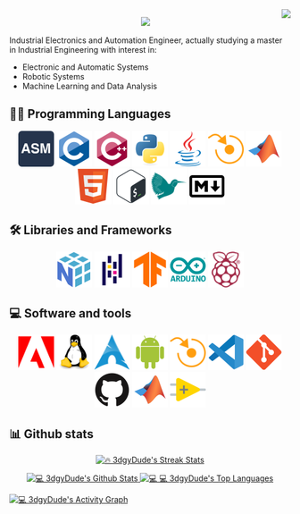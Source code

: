 <img align="right" src="https://hits.seeyoufarm.com/api/count/incr/badge.svg?url=https%3A%2F%2Fgithub.com%2F3dgyDude%2F3dgyDude&count_bg=%23CB5DB9&title_bg=%23A30C9D&icon=github.svg&icon_color=%23EAE7E7&title=Profile+views&edge_flat=true">

<!-- DenverCoder1 Typing SVG -->
<p align="center">
  <a href="https://github.com/DenverCoder1/readme-typing-svg">
    <img src="https://readme-typing-svg.herokuapp.com?font=Playfair+Display&color=%23035080&size=40&vCenter=true&width=750&lines=Welcome+to+my+profile%2C+I'm+Jesus;An+Electronics+and+Automation+Engineer;Nice+to+meet+you!">
  </a>
</p>

Industrial Electronics and Automation Engineer, actually studying a master in Industrial Engineering with interest in:

- Electronic and Automatic Systems
- Robotic Systems
- Machine Learning and Data Analysis

## 👨‍💻 Programming Languages 

<!-- https://hackr.io/es/tutorials/learn-assembly-language Assembly icon -->
<!-- https://devicon.dev/ All other icons -->
<p align="center">
  <a> <img src="https://github.com/3dgyDude/3dgyDude/blob/main/images/logo-assembly-language.svg?raw=true" height=64px/></a>
  <a> <img src="https://github.com/3dgyDude/3dgyDude/blob/main/images/c-original.svg?raw=true" height=64px/></a>
  <a> <img src="https://github.com/3dgyDude/3dgyDude/blob/main/images/cplusplus-original.svg?raw=true" height=64px/></a>
  <a> <img src="https://github.com/3dgyDude/3dgyDude/blob/main/images/python-original.svg?raw=true" height=64px/></a>
  <a> <img src="https://github.com/3dgyDude/3dgyDude/blob/main/images/java-original.svg?raw=true" height=64px/></a>
  <a> <img src="https://github.com/3dgyDude/3dgyDude/blob/main/images/abbrobotstudio-colored.svg?raw=true" height=64px/></a>
  <a> <img src="https://github.com/3dgyDude/3dgyDude/blob/main/images/matlab-original.svg?raw=true" height=64px/></a>
  <a> <img src="https://github.com/3dgyDude/3dgyDude/blob/main/images/html5-original.svg?raw=true" height=64px/></a>
  <a> <img src="https://github.com/3dgyDude/3dgyDude/blob/main/images/bash-original.svg?raw=true" height=64px/></a>
  <a> <img src="https://github.com/3dgyDude/3dgyDude/blob/main/images/latex.svg?raw=true" height=64px/></a>
  <a> <img src="https://github.com/3dgyDude/3dgyDude/blob/main/images/markdown-original.svg?raw=true" height=64px/></a>
</p>
  
## 🛠️ Libraries and Frameworks

<p align="center">
  <a> <img src="https://github.com/3dgyDude/3dgyDude/blob/main/images/numpy-original.svg?raw=true" height=64px/></a>
  <a> <img src="https://github.com/3dgyDude/3dgyDude/blob/main/images/pandas-original.svg?raw=true" height=64px/></a>
  <a> <img src="https://github.com/3dgyDude/3dgyDude/blob/main/images/tensorflow-original.svg?raw=true" height=64px/></a>
  <a> <img src="https://github.com/3dgyDude/3dgyDude/blob/main/images/arduino-original-wordmark.svg?raw=true" height=64px/></a>
  <a> <img src="https://github.com/3dgyDude/3dgyDude/blob/main/images/raspberrypi-colored.svg?raw=true" height=64px/></a>
</p> 

## 💻 Software and tools
 
<!-- https://commons.wikimedia.org/wiki/File:Archlinux-icon-crystal-64.svg Arch Linux icon -->
<!-- https://simpleicons.org/ ABB RobotStudio, Adobe -->
<!-- https://devicon.dev/ All other icons --> 
<p align="center">
  <a> <img src="https://github.com/3dgyDude/3dgyDude/blob/main/images/adobe-colored.svg?raw=true" height=64px/></a>
  <a> <img src="https://github.com/3dgyDude/3dgyDude/blob/main/images/linux-original.svg?raw=true" height=64px/></a>
  <a> <img src="https://github.com/3dgyDude/3dgyDude/blob/main/images/Archlinux-icon-crystal-64.svg?raw=true" height=64px/></a>
  <a> <img src="https://github.com/3dgyDude/3dgyDude/blob/main/images/android-plain.svg?raw=true" height=64px/></a>
  <a> <img src="https://github.com/3dgyDude/3dgyDude/blob/main/images/abbrobotstudio-colored.svg?raw=true" height=64px/></a>
  <a> <img src="https://github.com/3dgyDude/3dgyDude/blob/main/images/vscode-original.svg?raw=true" height=64px/></a>
  <a> <img src="https://github.com/3dgyDude/3dgyDude/blob/main/images/git-original.svg?raw=true" height=64px/></a>
  <a> <img src="https://github.com/3dgyDude/3dgyDude/blob/main/images/github-original.svg?raw=true" height=64px/></a>
  <a> <img src="https://github.com/3dgyDude/3dgyDude/blob/main/images/matlab-original.svg?raw=true" height=64px/></a>
  <a> <img src="https://github.com/3dgyDude/3dgyDude/blob/main/images/labview-original.svg?raw=true" height=64px/></a>
</p> 
  
## 📊 Github stats

<!-- DenverCoder1 Github readme streak stats -->
<p align="center">
  <a href="https://github.com/DenverCoder1/github-readme-streak-stats">
    <img title="🔥 3dgyDude's Streak Stats" alt="🔥 3dgyDude's Streak Stats" src="https://github-readme-streak-stats.herokuapp.com?user=3dgyDude&theme=nightowl&hide_border=true&date_format=j%20M%5B%20Y%5D" height="175px">
  </a>
</p>

<p align="center">
  <a href="https://github.com/DenverCoder1/github-readme-streak-stats">
    <img title="💻 3dgyDude's Github Stats" alt="💻 3dgyDude's Github Stats" src="https://denvercoder1-github-readme-stats.vercel.app/api/?username=3dgyDude&show_icons=true&count_private=true&theme=react&hide_border=true&bg_color=011627&title_color=c792ea&icon_color=7fdbca&text_color=ffeb95&count_private=true&include_all_commits=true" height="175px"/>
  </a>
  <a href="https://github.com/DenverCoder1/github-readme-streak-stats">
    <img title="💻 3dgyDude's Top Languages" alt="💻 💻 3dgyDude's Top Languages" src="https://github-readme-stats.vercel.app/api/top-langs/?username=3dgyDude&langs_count=6&layout=compact&theme=react&hide_border=true&bg_color=011627&title_color=c792ea&icon_color=7fdbca&text_color=ffeb95&card_width=300" height="175px"/>
  </a>
</p>
  
<a href="https://github.com/ashutosh00710/github-readme-activity-graph"><img title="💻 3dgyDude's Activity Graph" alt="💻 3dgyDude's Activity Graph" src="https://denvercoder1-activity-graph.herokuapp.com/graph/?username=3dgyDude&bg_color=011627&color=c792ea&line=584c7d&point=7fdbca&hide_border=true" /></a>
